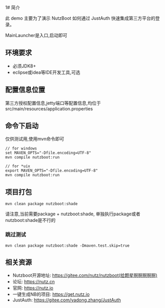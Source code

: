 1# 简介

此 demo 主要为了演示 NutzBoot 如何通过 JustAuth 快速集成第三方平台的登录。

MainLauncher是入口,启动即可

## 环境要求

* 必须JDK8+
* eclipse或idea等IDE开发工具,可选

## 配置信息位置

第三方授权配置信息,jetty端口等配置信息,均位于src/main/resources/application.properties

## 命令下启动

仅供测试用,使用mvn命令即可

```
// for windows
set MAVEN_OPTS="-Dfile.encoding=UTF-8"
mvn compile nutzboot:run

// for *uix
export MAVEN_OPTS="-Dfile.encoding=UTF-8"
mvn compile nutzboot:run
```

## 项目打包

```
mvn clean package nutzboot:shade
```

请注意,当前需要package + nutzboot:shade, 单独执行package或者nutzboot:shade是不行的


### 跳过测试
```
mvn clean package nutzboot:shade -Dmaven.test.skip=true
```

## 相关资源

* Nutzboot开源地址: https://gitee.com/nutz/nutzboot(给颗星啊啊啊啊啊)
* 论坛: https://nutz.cn
* 官网: https://nutz.io
* 一键生成NB的项目: https://get.nutz.io
* JustAuth: https://gitee.com/yadong.zhang/JustAuth

